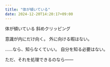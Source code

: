 ```yaml
---
title: "体が傾いている"
date: 2024-12-20T14:20:17+09:00
---
```

体が傾いている
斜めクリッピング

意識が内にだけ向く。
外に向ける暇はない。

……なら、知らなくていい。
自分を知る必要はない。

ただ、それを処理できるのなら――
